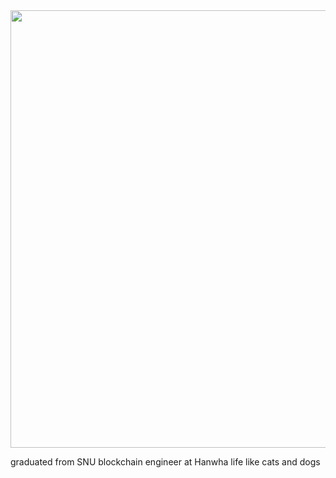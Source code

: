 <img align="center" width="800" height="700" src="https://github.com/GanziDaeyong/GanziDaeyong/blob/main/corgi-computer.gif">

graduated from SNU
blockchain engineer at Hanwha life
like cats and dogs
